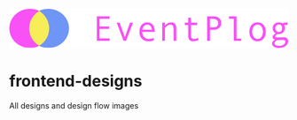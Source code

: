 ![logo](eventplog/assets/eventplog-logo-name-medium.png)

# frontend-designs
All designs and design flow images
